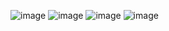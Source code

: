 ![image](https://github.com/user-attachments/assets/2431d1a3-7ffb-4468-8645-aeda4eed19c1)
![image](https://github.com/user-attachments/assets/1060eca5-d711-4ae8-ac21-d01603b70b9c)
![image](https://github.com/user-attachments/assets/4301410b-7350-41f8-838e-41b0ad90ffbf)
![image](https://github.com/user-attachments/assets/d65bc140-13b3-4fcd-bf75-ca2e3576f329)

